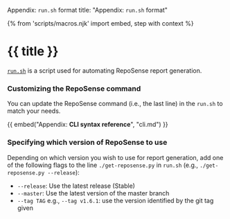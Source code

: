 <variable name="title">Appendix: `run.sh` format</variable>
<frontmatter>
  title: "Appendix: `run.sh` format"
</frontmatter>

{% from 'scripts/macros.njk' import embed, step with context %}

<h1 class="display-4"><md>{{ title }}</md></h1>

<div class="lead">

[`run.sh`](https://github.com/reposense/publish-RepoSense/blob/master/run.sh) is a script used for automating RepoSense report generation.
</div>

<!-- ------------------------------------------------------------------------------------------------------ -->

### Customizing the RepoSense command

You can update the RepoSense command (i.e., the last line) in the `run.sh` to match your needs.

{{ embed("Appendix: **CLI syntax reference**", "cli.md") }}

<!-- ------------------------------------------------------------------------------------------------------ -->

### Specifying which version of RepoSense to use

Depending on which version you wish to use for report generation, add one of the following flags to the line `./get-reposense.py` in `run.sh` (e.g., `./get-reposense.py --release`):
* `--release`: Use the latest release (Stable)
* `--master`: Use the latest version of the master branch
* `--tag TAG` e.g., `--tag v1.6.1`: use the version identified by the git tag given
